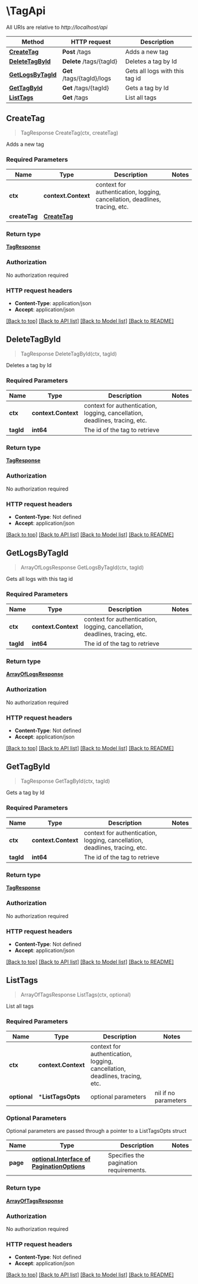 # \TagApi

All URIs are relative to *http://localhost/api*

Method | HTTP request | Description
------------- | ------------- | -------------
[**CreateTag**](TagApi.md#CreateTag) | **Post** /tags | Adds a new tag
[**DeleteTagById**](TagApi.md#DeleteTagById) | **Delete** /tags/{tagId} | Deletes a tag by Id
[**GetLogsByTagId**](TagApi.md#GetLogsByTagId) | **Get** /tags/{tagId}/logs | Gets all logs with this tag id
[**GetTagById**](TagApi.md#GetTagById) | **Get** /tags/{tagId} | Gets a tag by Id
[**ListTags**](TagApi.md#ListTags) | **Get** /tags | List all tags



## CreateTag

> TagResponse CreateTag(ctx, createTag)

Adds a new tag

### Required Parameters


Name | Type | Description  | Notes
------------- | ------------- | ------------- | -------------
**ctx** | **context.Context** | context for authentication, logging, cancellation, deadlines, tracing, etc.
**createTag** | [**CreateTag**](CreateTag.md)|  | 

### Return type

[**TagResponse**](TagResponse.md)

### Authorization

No authorization required

### HTTP request headers

- **Content-Type**: application/json
- **Accept**: application/json

[[Back to top]](#) [[Back to API list]](../README.md#documentation-for-api-endpoints)
[[Back to Model list]](../README.md#documentation-for-models)
[[Back to README]](../README.md)


## DeleteTagById

> TagResponse DeleteTagById(ctx, tagId)

Deletes a tag by Id

### Required Parameters


Name | Type | Description  | Notes
------------- | ------------- | ------------- | -------------
**ctx** | **context.Context** | context for authentication, logging, cancellation, deadlines, tracing, etc.
**tagId** | **int64**| The id of the tag to retrieve | 

### Return type

[**TagResponse**](TagResponse.md)

### Authorization

No authorization required

### HTTP request headers

- **Content-Type**: Not defined
- **Accept**: application/json

[[Back to top]](#) [[Back to API list]](../README.md#documentation-for-api-endpoints)
[[Back to Model list]](../README.md#documentation-for-models)
[[Back to README]](../README.md)


## GetLogsByTagId

> ArrayOfLogsResponse GetLogsByTagId(ctx, tagId)

Gets all logs with this tag id

### Required Parameters


Name | Type | Description  | Notes
------------- | ------------- | ------------- | -------------
**ctx** | **context.Context** | context for authentication, logging, cancellation, deadlines, tracing, etc.
**tagId** | **int64**| The id of the tag to retrieve | 

### Return type

[**ArrayOfLogsResponse**](ArrayOfLogsResponse.md)

### Authorization

No authorization required

### HTTP request headers

- **Content-Type**: Not defined
- **Accept**: application/json

[[Back to top]](#) [[Back to API list]](../README.md#documentation-for-api-endpoints)
[[Back to Model list]](../README.md#documentation-for-models)
[[Back to README]](../README.md)


## GetTagById

> TagResponse GetTagById(ctx, tagId)

Gets a tag by Id

### Required Parameters


Name | Type | Description  | Notes
------------- | ------------- | ------------- | -------------
**ctx** | **context.Context** | context for authentication, logging, cancellation, deadlines, tracing, etc.
**tagId** | **int64**| The id of the tag to retrieve | 

### Return type

[**TagResponse**](TagResponse.md)

### Authorization

No authorization required

### HTTP request headers

- **Content-Type**: Not defined
- **Accept**: application/json

[[Back to top]](#) [[Back to API list]](../README.md#documentation-for-api-endpoints)
[[Back to Model list]](../README.md#documentation-for-models)
[[Back to README]](../README.md)


## ListTags

> ArrayOfTagsResponse ListTags(ctx, optional)

List all tags

### Required Parameters


Name | Type | Description  | Notes
------------- | ------------- | ------------- | -------------
**ctx** | **context.Context** | context for authentication, logging, cancellation, deadlines, tracing, etc.
 **optional** | ***ListTagsOpts** | optional parameters | nil if no parameters

### Optional Parameters

Optional parameters are passed through a pointer to a ListTagsOpts struct


Name | Type | Description  | Notes
------------- | ------------- | ------------- | -------------
 **page** | [**optional.Interface of PaginationOptions**](.md)| Specifies the pagination requirements. | 

### Return type

[**ArrayOfTagsResponse**](ArrayOfTagsResponse.md)

### Authorization

No authorization required

### HTTP request headers

- **Content-Type**: Not defined
- **Accept**: application/json

[[Back to top]](#) [[Back to API list]](../README.md#documentation-for-api-endpoints)
[[Back to Model list]](../README.md#documentation-for-models)
[[Back to README]](../README.md)

